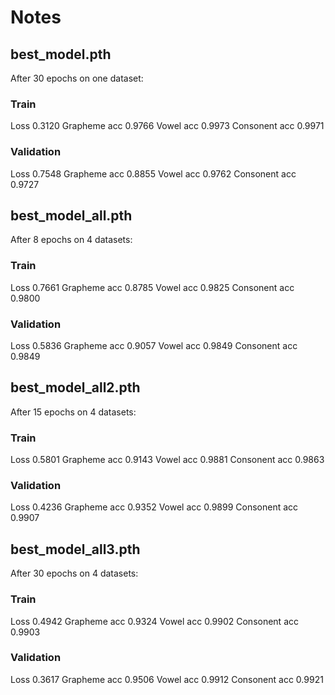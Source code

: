 # Notes
 
 ## best_model.pth
 After 30 epochs on one dataset:
 ### Train
 Loss 0.3120
 Grapheme acc 0.9766
 Vowel acc 0.9973
 Consonent acc 0.9971
 
 ### Validation
 Loss 0.7548
 Grapheme acc 0.8855
 Vowel acc 0.9762
 Consonent acc 0.9727
 
 ## best_model_all.pth
 After 8 epochs on 4 datasets:
 ### Train
 Loss 0.7661
 Grapheme acc 0.8785
 Vowel acc 0.9825
 Consonent acc 0.9800
 
 ### Validation
 Loss 0.5836
 Grapheme acc 0.9057
 Vowel acc 0.9849
 Consonent acc 0.9849
 
  ## best_model_all2.pth
 After 15 epochs on 4 datasets:
 ### Train
 Loss 0.5801
 Grapheme acc 0.9143
 Vowel acc 0.9881
 Consonent acc 0.9863
 
 ### Validation
 Loss 0.4236
 Grapheme acc 0.9352
 Vowel acc 0.9899
 Consonent acc 0.9907
 
 
 ## best_model_all3.pth
 After 30 epochs on 4 datasets:
 ### Train
 Loss 0.4942
 Grapheme acc 0.9324
 Vowel acc 0.9902
 Consonent acc 0.9903
 
 ### Validation
 Loss 0.3617
 Grapheme acc 0.9506
 Vowel acc 0.9912
 Consonent acc 0.9921
 
